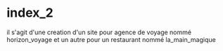 # index_2
il s'agit d'une creation d'un site pour agence de voyage nommé horizon_voyage et un autre pour un restaurant nommé la_main_magique
